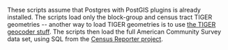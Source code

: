 These scripts assume that Postgres with PostGIS plugins is already installed. The scripts load only the block-group and census tract TIGER geometries -- another way to load TIGER geometries is to use [the TIGER geocoder stuff](http://postgis.net/docs/Loader_Generate_Census_Script.html). The scripts then load the full American Community Survey data set, using SQL from the [Census Reporter project](https://github.com/censusreporter/census-postgres).